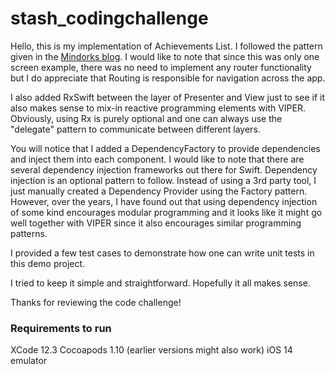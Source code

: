 # stash_codingchallenge

Hello, this is my implementation of Achievements List. I followed the pattern given in the [Mindorks blog](https://blog.mindorks.com/building-ios-app-with-viper-architecture-8109acc72227). I would like to note that since this was only one screen example, there was no need to implement any router functionality but I do appreciate that Routing is responsible for navigation across the app.

I also added RxSwift between the layer of Presenter and View just to see if it also makes sense to mix-in reactive programming elements with VIPER. Obviously, using Rx is purely optional and one can always use the "delegate" pattern to communicate between different layers.

You will notice that I added a DependencyFactory to provide dependencies and inject them into each component. I would like to note that there are several dependency injection frameworks out there for Swift. Dependency injection is an optional pattern to follow. Instead of using a 3rd party tool, I just manually created a Dependency Provider using the Factory pattern. However, over the years, I have found out that using dependency injection of some kind encourages modular programming and it looks like it might go well together with VIPER since it also encourages similar programming patterns.

I provided a few test cases to demonstrate how one can write unit tests in this demo project.

I tried to keep it simple and straightforward. Hopefully it all makes sense.

Thanks for reviewing the code challenge!

### Requirements to run
XCode 12.3
Cocoapods 1.10 (earlier versions might also work)
iOS 14 emulator
